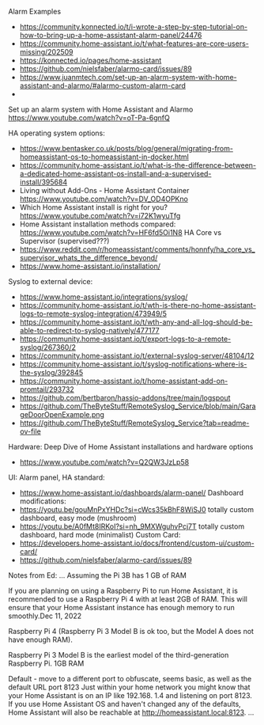 Alarm Examples
- https://community.konnected.io/t/i-wrote-a-step-by-step-tutorial-on-how-to-bring-up-a-home-assistant-alarm-panel/24476
- https://community.home-assistant.io/t/what-features-are-core-users-missing/202509
- https://konnected.io/pages/home-assistant
- https://github.com/nielsfaber/alarmo-card/issues/89
- https://www.juanmtech.com/set-up-an-alarm-system-with-home-assistant-and-alarmo/#alarmo-custom-alarm-card
- 
Set up an alarm system with Home Assistant and Alarmo https://www.youtube.com/watch?v=oT-Pa-6gnfQ

HA operating system options:
- https://www.bentasker.co.uk/posts/blog/general/migrating-from-homeassistant-os-to-homeassistant-in-docker.html
- https://community.home-assistant.io/t/what-is-the-difference-between-a-dedicated-home-assistant-os-install-and-a-supervised-install/395684
- Living without Add-Ons - Home Assistant Container  https://www.youtube.com/watch?v=DV_OD4OPKno
- Which Home Assistant install is right for you?  https://www.youtube.com/watch?v=i72K1wyuTfg
- Home Assistant installation methods compared: https://www.youtube.com/watch?v=HF6fd5Oi1N8
HA Core vs Supervisor (supervised???)
- https://www.reddit.com/r/homeassistant/comments/honnfy/ha_core_vs_supervisor_whats_the_difference_beyond/
- https://www.home-assistant.io/installation/

Syslog to external device:
- https://www.home-assistant.io/integrations/syslog/
- https://community.home-assistant.io/t/wth-is-there-no-home-assistant-logs-to-remote-syslog-integration/473949/5
- https://community.home-assistant.io/t/wth-any-and-all-log-should-be-able-to-redirect-to-syslog-natively/477177
- https://community.home-assistant.io/t/export-logs-to-a-remote-syslog/267360/2
- https://community.home-assistant.io/t/external-syslog-server/48104/12
- https://community.home-assistant.io/t/syslog-notifications-where-is-the-syslog/392845
- https://community.home-assistant.io/t/home-assistant-add-on-promtail/293732
- https://github.com/bertbaron/hassio-addons/tree/main/logspout
- https://github.com/TheByteStuff/RemoteSyslog_Service/blob/main/GarageDoorOpenExample.png
- https://github.com/TheByteStuff/RemoteSyslog_Service?tab=readme-ov-file

Hardware:
Deep Dive of Home Assistant installations and hardware options 
- https://www.youtube.com/watch?v=Q2QW3JzLp58

UI:
Alarm panel, HA standard:
- https://www.home-assistant.io/dashboards/alarm-panel/
Dashboard modifications:
- https://youtu.be/gouMnPxYHDc?si=cWcs35kBhF8WiSJ0    totally custom dashboard, easy mode (mushroom)
- https://youtu.be/A0fMt8IRKoI?si=nh_9MXWguhvPcj7T    totally custom dashboard, hard mode (minimalist)
Custom Card:
- https://developers.home-assistant.io/docs/frontend/custom-ui/custom-card/
- https://github.com/nielsfaber/alarmo-card/issues/89

Notes from Ed:
...
Assuming the Pi 3B has 1 GB of RAM

If you are planning on using a Raspberry Pi to run Home Assistant, it is recommended to use a Raspberry Pi 4 with at least 2GB of RAM. This will ensure that your Home Assistant instance has enough memory to run smoothly.Dec 11, 2022

Raspberry Pi 4 (Raspberry Pi 3 Model B is ok too, but the Model A does not have enough RAM).

Raspberry Pi 3 Model B is the earliest model of the third-generation Raspberry Pi. 
1GB RAM

Default - move to a different port to obfuscate, seems basic, as well as the default URL
port 8123
Just within your home network you might know that your Home Assistant is on an IP like 192.168. 1.4 and listening on port 8123. If you use Home Assistant OS and haven't changed any of the defaults, Home Assistant will also be reachable at http://homeassistant.local:8123.
...

